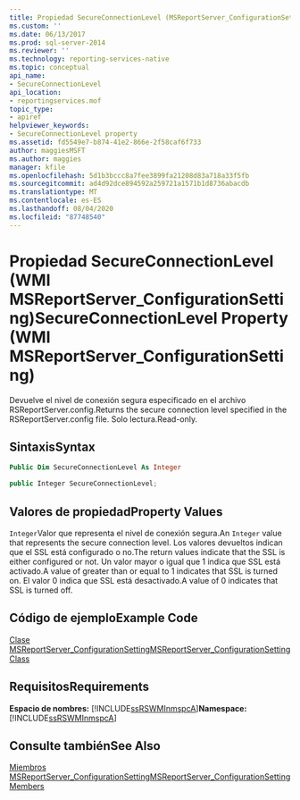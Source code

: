 ```yaml
---
title: Propiedad SecureConnectionLevel (MSReportServer_ConfigurationSetting de WMI) | Microsoft Docs
ms.custom: ''
ms.date: 06/13/2017
ms.prod: sql-server-2014
ms.reviewer: ''
ms.technology: reporting-services-native
ms.topic: conceptual
api_name:
- SecureConnectionLevel
api_location:
- reportingservices.mof
topic_type:
- apiref
helpviewer_keywords:
- SecureConnectionLevel property
ms.assetid: fd5549e7-b874-41e2-866e-2f58caf6f733
author: maggiesMSFT
ms.author: maggies
manager: kfile
ms.openlocfilehash: 5d1b3bccc8a7fee3899fa21208d83a718a33f5fb
ms.sourcegitcommit: ad4d92dce894592a259721a1571b1d8736abacdb
ms.translationtype: MT
ms.contentlocale: es-ES
ms.lasthandoff: 08/04/2020
ms.locfileid: "87748540"
---
```

# <a name="secureconnectionlevel-property-wmi-msreportserver_configurationsetting"></a><span data-ttu-id="49868-102">Propiedad SecureConnectionLevel (WMI MSReportServer_ConfigurationSetting)</span><span class="sxs-lookup"><span data-stu-id="49868-102">SecureConnectionLevel Property (WMI MSReportServer_ConfigurationSetting)</span></span>
  <span data-ttu-id="49868-103">Devuelve el nivel de conexión segura especificado en el archivo RSReportServer.config.</span><span class="sxs-lookup"><span data-stu-id="49868-103">Returns the secure connection level specified in the RSReportServer.config file.</span></span> <span data-ttu-id="49868-104">Solo lectura.</span><span class="sxs-lookup"><span data-stu-id="49868-104">Read-only.</span></span>  
  
## <a name="syntax"></a><span data-ttu-id="49868-105">Sintaxis</span><span class="sxs-lookup"><span data-stu-id="49868-105">Syntax</span></span>  
  
```vb  
Public Dim SecureConnectionLevel As Integer  
```  
  
```csharp  
public Integer SecureConnectionLevel;  
```  
  
## <a name="property-values"></a><span data-ttu-id="49868-106">Valores de propiedad</span><span class="sxs-lookup"><span data-stu-id="49868-106">Property Values</span></span>  
 <span data-ttu-id="49868-107">`Integer`Valor que representa el nivel de conexión segura.</span><span class="sxs-lookup"><span data-stu-id="49868-107">An `Integer` value that represents the secure connection level.</span></span> <span data-ttu-id="49868-108">Los valores devueltos indican que el SSL está configurado o no.</span><span class="sxs-lookup"><span data-stu-id="49868-108">The return values indicate that the SSL is either configured or not.</span></span> <span data-ttu-id="49868-109">Un valor mayor o igual que 1 indica que SSL está activado.</span><span class="sxs-lookup"><span data-stu-id="49868-109">A value of greater than or equal to 1 indicates that SSL is turned on.</span></span> <span data-ttu-id="49868-110">El valor 0 indica que SSL está desactivado.</span><span class="sxs-lookup"><span data-stu-id="49868-110">A value of 0 indicates that SSL is turned off.</span></span>  
  
## <a name="example-code"></a><span data-ttu-id="49868-111">Código de ejemplo</span><span class="sxs-lookup"><span data-stu-id="49868-111">Example Code</span></span>  
 [<span data-ttu-id="49868-112">Clase MSReportServer_ConfigurationSetting</span><span class="sxs-lookup"><span data-stu-id="49868-112">MSReportServer_ConfigurationSetting Class</span></span>](msreportserver-configurationsetting-class.md)  
  
## <a name="requirements"></a><span data-ttu-id="49868-113">Requisitos</span><span class="sxs-lookup"><span data-stu-id="49868-113">Requirements</span></span>  
 <span data-ttu-id="49868-114">**Espacio de nombres:** [!INCLUDE[ssRSWMInmspcA](../../includes/ssrswminmspca-md.md)]</span><span class="sxs-lookup"><span data-stu-id="49868-114">**Namespace:** [!INCLUDE[ssRSWMInmspcA](../../includes/ssrswminmspca-md.md)]</span></span>  
  
## <a name="see-also"></a><span data-ttu-id="49868-115">Consulte también</span><span class="sxs-lookup"><span data-stu-id="49868-115">See Also</span></span>  
 [<span data-ttu-id="49868-116">Miembros MSReportServer_ConfigurationSetting</span><span class="sxs-lookup"><span data-stu-id="49868-116">MSReportServer_ConfigurationSetting Members</span></span>](msreportserver-configurationsetting-members.md)  
  
  
